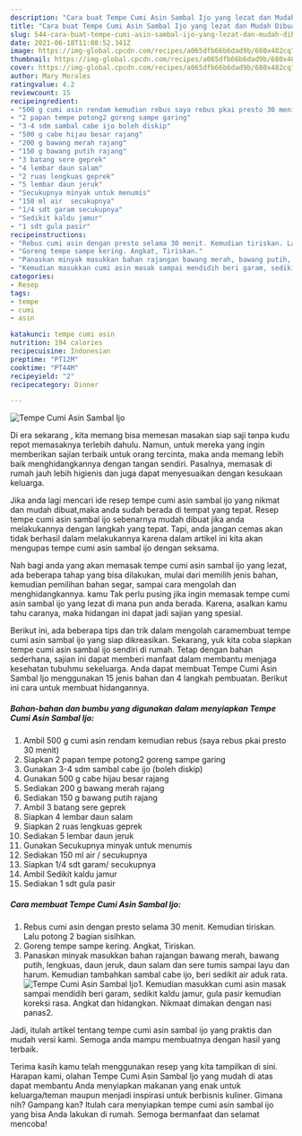 ```yaml
---
description: "Cara buat Tempe Cumi Asin Sambal Ijo yang lezat dan Mudah Dibuat"
title: "Cara buat Tempe Cumi Asin Sambal Ijo yang lezat dan Mudah Dibuat"
slug: 544-cara-buat-tempe-cumi-asin-sambal-ijo-yang-lezat-dan-mudah-dibuat
date: 2021-06-18T11:08:52.341Z
image: https://img-global.cpcdn.com/recipes/a065dfb66b6dad9b/680x482cq70/tempe-cumi-asin-sambal-ijo-foto-resep-utama.jpg
thumbnail: https://img-global.cpcdn.com/recipes/a065dfb66b6dad9b/680x482cq70/tempe-cumi-asin-sambal-ijo-foto-resep-utama.jpg
cover: https://img-global.cpcdn.com/recipes/a065dfb66b6dad9b/680x482cq70/tempe-cumi-asin-sambal-ijo-foto-resep-utama.jpg
author: Mary Morales
ratingvalue: 4.2
reviewcount: 15
recipeingredient:
- "500 g cumi asin rendam kemudian rebus saya rebus pkai presto 30 menit"
- "2 papan tempe potong2 goreng sampe garing"
- "3-4 sdm sambal cabe ijo boleh diskip"
- "500 g cabe hijau besar rajang"
- "200 g bawang merah rajang"
- "150 g bawang putih rajang"
- "3 batang sere geprek"
- "4 lembar daun salam"
- "2 ruas lengkuas geprek"
- "5 lembar daun jeruk"
- "Secukupnya minyak untuk menumis"
- "150 ml air  secukupnya"
- "1/4 sdt garam secukupnya"
- "Sedikit kaldu jamur"
- "1 sdt gula pasir"
recipeinstructions:
- "Rebus cumi asin dengan presto selama 30 menit. Kemudian tiriskan. Lalu potong 2 bagian sisihkan."
- "Goreng tempe sampe kering. Angkat, Tiriskan."
- "Panaskan minyak masukkan bahan rajangan bawang merah, bawang putih, lengkuas, daun jeruk, daun salam dan sere tumis sampai layu dan harum. Kemudian tambahkan sambal cabe ijo, beri sedikit air aduk rata."
- "Kemudian masukkan cumi asin masak sampai mendidih beri garam, sedikit kaldu jamur, gula pasir kemudian koreksi rasa. Angkat dan hidangkan. Nikmaat dimakan dengan nasi panas2."
categories:
- Resep
tags:
- tempe
- cumi
- asin

katakunci: tempe cumi asin 
nutrition: 194 calories
recipecuisine: Indonesian
preptime: "PT12M"
cooktime: "PT44M"
recipeyield: "2"
recipecategory: Dinner

---
```



![Tempe Cumi Asin Sambal Ijo](https://img-global.cpcdn.com/recipes/a065dfb66b6dad9b/680x482cq70/tempe-cumi-asin-sambal-ijo-foto-resep-utama.jpg)

Di era  sekarang , kita memang bisa memesan masakan siap saji tanpa kudu repot memasaknya terlebih dahulu. Namun, untuk mereka yang ingin memberikan sajian terbaik untuk orang tercinta, maka anda memang lebih baik menghidangkannya dengan tangan sendiri. Pasalnya, memasak di rumah jauh lebih higienis dan juga dapat menyesuaikan dengan kesukaan keluarga.

Jika anda lagi mencari ide resep tempe cumi asin sambal ijo yang nikmat dan mudah dibuat,maka anda sudah berada di tempat yang tepat. Resep tempe cumi asin sambal ijo  sebenarnya mudah dibuat jika anda melakukannya dengan langkah yang tepat. Tapi, anda jangan cemas akan tidak berhasil dalam melakukannya 
karena dalam artikel ini kita akan mengupas tempe cumi asin sambal ijo dengan seksama.  



Nah bagi anda yang akan memasak tempe cumi asin sambal ijo yang lezat, ada beberapa tahap yang bisa dilakukan, mulai dari memilih jenis bahan, kemudian pemilihan bahan segar, sampai cara mengolah dan menghidangkannya. kamu Tak perlu pusing jika ingin memasak tempe cumi asin sambal ijo yang lezat di mana pun anda berada. Karena, asalkan kamu  tahu caranya, maka hidangan ini dapat jadi sajian yang spesial.

Berikut ini, ada beberapa tips dan trik dalam mengolah caramembuat tempe cumi asin sambal ijo yang siap dikreasikan. Sekarang, yuk kita coba siapkan tempe cumi asin sambal ijo sendiri di rumah. Tetap dengan bahan sederhana, sajian ini dapat memberi manfaat dalam membantu menjaga kesehatan tubuhmu sekeluarga. Anda dapat membuat Tempe Cumi Asin Sambal Ijo menggunakan 15 jenis bahan dan 4 langkah pembuatan. Berikut ini cara untuk membuat hidangannya.

<!--inarticleads1-->

##### Bahan-bahan dan bumbu yang digunakan dalam menyiapkan Tempe Cumi Asin Sambal Ijo:

1. Ambil 500 g cumi asin rendam kemudian rebus (saya rebus pkai presto 30 menit)
1. Siapkan 2 papan tempe potong2 goreng sampe garing
1. Gunakan 3-4 sdm sambal cabe ijo (boleh diskip)
1. Gunakan 500 g cabe hijau besar rajang
1. Sediakan 200 g bawang merah rajang
1. Sediakan 150 g bawang putih rajang
1. Ambil 3 batang sere geprek
1. Siapkan 4 lembar daun salam
1. Siapkan 2 ruas lengkuas geprek
1. Sediakan 5 lembar daun jeruk
1. Gunakan Secukupnya minyak untuk menumis
1. Sediakan 150 ml air / secukupnya
1. Siapkan 1/4 sdt garam/ secukupnya
1. Ambil Sedikit kaldu jamur
1. Sediakan 1 sdt gula pasir




<!--inarticleads2-->

##### Cara membuat Tempe Cumi Asin Sambal Ijo:

1. Rebus cumi asin dengan presto selama 30 menit. Kemudian tiriskan. Lalu potong 2 bagian sisihkan.
1. Goreng tempe sampe kering. Angkat, Tiriskan.
1. Panaskan minyak masukkan bahan rajangan bawang merah, bawang putih, lengkuas, daun jeruk, daun salam dan sere tumis sampai layu dan harum. Kemudian tambahkan sambal cabe ijo, beri sedikit air aduk rata.
<img src="//assets-global.cpcdn.com/assets/icons/button_play-2c75c40dde080a61004c1f40b05d8f140eaff45d7e9e6481dc71c63d2e7c4909.png" alt="Tempe Cumi Asin Sambal Ijo">1. Kemudian masukkan cumi asin masak sampai mendidih beri garam, sedikit kaldu jamur, gula pasir kemudian koreksi rasa. Angkat dan hidangkan. Nikmaat dimakan dengan nasi panas2.




Jadi, itulah artikel tentang  tempe cumi asin sambal ijo  yang praktis dan mudah versi kami. Semoga anda mampu membuatnya dengan hasil yang terbaik. 

Terima kasih kamu telah menggunakan resep yang kita tampilkan di sini. Harapan kami, olahan  Tempe Cumi Asin Sambal Ijo yang mudah di atas dapat membantu Anda menyiapkan makanan yang enak untuk keluarga/teman maupun menjadi inspirasi untuk berbisnis kuliner. Gimana nih? Gampang kan? Itulah cara menyiapkan tempe cumi asin sambal ijo yang bisa Anda lakukan di rumah. Semoga bermanfaat dan selamat mencoba!

